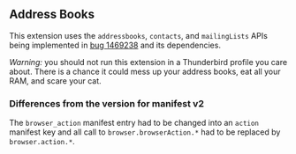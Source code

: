 ## Address Books

This extension uses the `addressbooks`, `contacts`, and `mailingLists` APIs being implemented in [bug 1469238](https://bugzil.la/1469238) and its dependencies.

*Warning:* you should not run this extension in a Thunderbird profile you care about. There is a chance it could mess up your address books, eat all your RAM, and scare your cat.

### Differences from the version for manifest v2

The `browser_action` manifest entry had to be changed into an `action` manifest key and all call to
`browser.browserAction.*` had to be replaced by `browser.action.*`.

